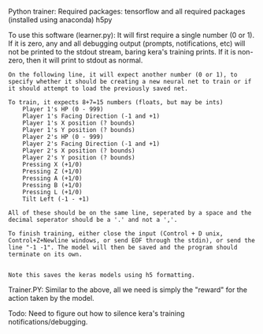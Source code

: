 Python trainer:
	Required packages:
		tensorflow and all required packages (installed using anaconda)
		h5py
		
To use this software (learner.py):
	It will first require a single number (0 or 1). If it is zero, any and all debugging output (prompts, notifications, etc) will not be printed to the stdout stream, baring kera's training prints. If it is non-zero, then it will print to stdout as normal.
	
	On the following line, it will expect another number (0 or 1), to specify whether it should be creating a new neural net to train or if it should attempt to load the previously saved net.
	
	To train, it expects 8+7=15 numbers (floats, but may be ints)
		Player 1's HP (0 - 999)
		Player 1's Facing Direction (-1 and +1)
		Player 1's X position (? bounds)
		Player 1's Y position (? bounds)
		Player 2's HP (0 - 999)
		Player 2's Facing Direction (-1 and +1)
		Player 2's X position (? bounds)
		Player 2's Y position (? bounds)
		Pressing X (+1/0)
		Pressing Z (+1/0)
		Pressing A (+1/0)
		Pressing B (+1/0)
		Pressing L (+1/0)
		Tilt Left (-1 - +1)
		
	All of these should be on the same line, seperated by a space and the decimal seperator should be a '.' and not a ','.
	
	To finish training, either close the input (Control + D unix, Control+Z+Newline windows, or send EOF through the stdin), or send the line "-1 -1". The model will then be saved and the program should terminate on its own.
	
	
	Note this saves the keras models using h5 formatting.
	
	
	
Trainer.PY:
	Similar to the above, all we need is simply the "reward" for the action taken by the model. 
	
Todo:
	Need to figure out how to silence kera's training notifications/debugging.